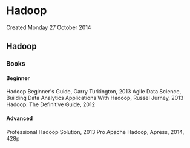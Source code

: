Hadoop
======
Created Monday 27 October 2014

Hadoop
------

### Books

#### Beginner
Hadoop Beginner's Guide, Garry Turkington, 2013
Agile Data Science, Building Data Analytics Applications With Hadoop, Russel Jurney, 2013
Hadoop: The Definitive Guide, 2012

#### Advanced
Professional Hadoop Solution, 2013
Pro Apache Hadoop, Apress, 2014, 428p
